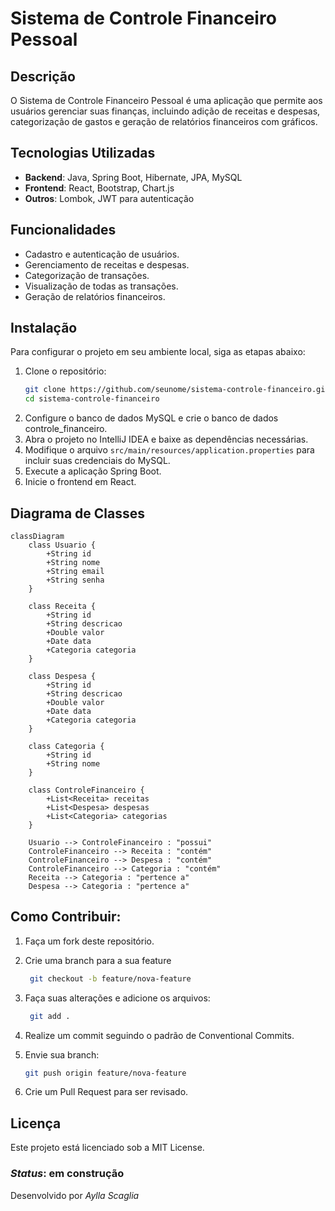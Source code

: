 # Sistema de Controle Financeiro Pessoal

## Descrição
O Sistema de Controle Financeiro Pessoal é uma aplicação que permite aos usuários gerenciar suas finanças, incluindo adição de receitas e despesas, categorização de gastos e geração de relatórios financeiros com gráficos.

## Tecnologias Utilizadas
- **Backend**: Java, Spring Boot, Hibernate, JPA, MySQL
- **Frontend**: React, Bootstrap, Chart.js
- **Outros**: Lombok, JWT para autenticação

## Funcionalidades
- Cadastro e autenticação de usuários.
- Gerenciamento de receitas e despesas.
- Categorização de transações.
- Visualização de todas as transações.
- Geração de relatórios financeiros.

## Instalação
Para configurar o projeto em seu ambiente local, siga as etapas abaixo:

1. Clone o repositório:
   ```bash
   git clone https://github.com/seunome/sistema-controle-financeiro.git
   cd sistema-controle-financeiro

2. Configure o banco de dados MySQL e crie o banco de dados controle_financeiro.
3. Abra o projeto no IntelliJ IDEA e baixe as dependências necessárias.
4. Modifique o arquivo `src/main/resources/application.properties` para incluir suas credenciais do MySQL.
5. Execute a aplicação Spring Boot.
6. Inicie o frontend em React.

## Diagrama de Classes

```mermaid
classDiagram
    class Usuario {
        +String id
        +String nome
        +String email
        +String senha
    }

    class Receita {
        +String id
        +String descricao
        +Double valor
        +Date data
        +Categoria categoria
    }

    class Despesa {
        +String id
        +String descricao
        +Double valor
        +Date data
        +Categoria categoria
    }

    class Categoria {
        +String id
        +String nome
    }

    class ControleFinanceiro {
        +List<Receita> receitas
        +List<Despesa> despesas
        +List<Categoria> categorias
    }

    Usuario --> ControleFinanceiro : "possui"
    ControleFinanceiro --> Receita : "contém"
    ControleFinanceiro --> Despesa : "contém"
    ControleFinanceiro --> Categoria : "contém"
    Receita --> Categoria : "pertence a"
    Despesa --> Categoria : "pertence a"
```
## Como Contribuir:
1. Faça um fork deste repositório.
2. Crie uma branch para a sua feature

     ```bash
      git checkout -b feature/nova-feature
3. Faça suas alterações e adicione os arquivos:

     ```bash
      git add .
4. Realize um commit seguindo o padrão de Conventional Commits.
5. Envie sua branch:

     ```bash
     git push origin feature/nova-feature

6. Crie um Pull Request para ser revisado.

## Licença
Este projeto está licenciado sob a MIT License.

### *Status*: em construção

Desenvolvido por *Aylla Scaglia*